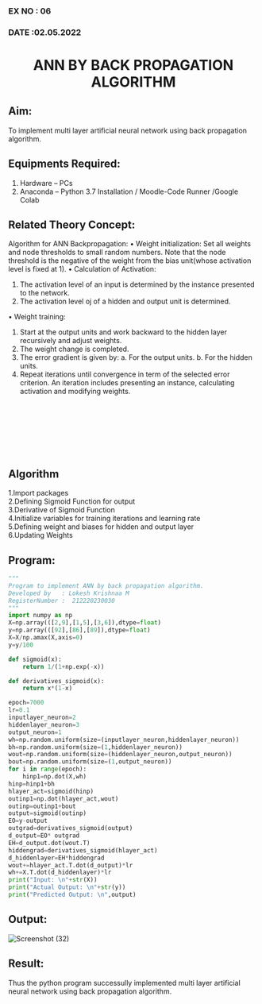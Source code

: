 ### EX NO : 06
### DATE  :02.05.2022

# <p align="center"> ANN BY BACK PROPAGATION ALGORITHM </p>
## Aim:
   To implement multi layer artificial neural network using back propagation algorithm.
## Equipments Required:
1. Hardware – PCs
2. Anaconda – Python 3.7 Installation / Moodle-Code Runner /Google Colab

## Related Theory Concept:
Algorithm for ANN Backpropagation: 
• Weight initialization: 
        Set all weights and node thresholds to small random numbers. Note that the node threshold is the negative of the weight from the bias unit(whose activation level is fixed at 1). 
• Calculation of Activation: 
</br>
1.	The activation level of an input is determined by the instance presented to the network. 
2.	The activation level oj of a hidden and output unit is determined. 

• Weight training:
1.	Start at the output units and work backward to the hidden layer recursively and adjust weights. 
2.	The weight change is completed. 
3.	The error gradient is given by: 
a.	For the output units. 
b.	For the hidden units.
4.	Repeat iterations until convergence in term of the selected error criterion. An iteration includes presenting an instance, calculating activation and modifying weights. 

<br />
<br />
<br />
<br />
<br />
<br />

## Algorithm
1.Import packages <br />
2.Defining Sigmoid Function for output<br />
3.Derivative of Sigmoid Function<br />
4.Initialize variables for training iterations and learning rate<br />
5.Defining weight and biases for hidden and output layer<br />
6.Updating Weights

## Program:
```python
"""
Program to implement ANN by back propagation algorithm.
Developed by   : Lokesh Krishnaa M
RegisterNumber :  212220230030
"""
import numpy as np
X=np.array(([2,9],[1,5],[3,6]),dtype=float)
y=np.array(([92],[86],[89]),dtype=float)
X=X/np.amax(X,axis=0)
y=y/100

def sigmoid(x):
    return 1/(1+np.exp(-x))

def derivatives_sigmoid(x):
    return x*(1-x)

epoch=7000
lr=0.1
inputlayer_neuron=2
hiddenlayer_neuron=3
output_neuron=1
wh=np.random.uniform(size=(inputlayer_neuron,hiddenlayer_neuron))
bh=np.random.uniform(size=(1,hiddenlayer_neuron))
wout=np.random.uniform(size=(hiddenlayer_neuron,output_neuron))
bout=np.random.uniform(size=(1,output_neuron))
for i in range(epoch):
    hinp1=np.dot(X,wh)
hinp=hinp1+bh
hlayer_act=sigmoid(hinp)
outinp1=np.dot(hlayer_act,wout)
outinp=outinp1+bout
output=sigmoid(outinp)
EO=y-output
outgrad=derivatives_sigmoid(output)
d_output=EO* outgrad
EH=d_output.dot(wout.T)
hiddengrad=derivatives_sigmoid(hlayer_act)
d_hiddenlayer=EH*hiddengrad
wout+=hlayer_act.T.dot(d_output)*lr
wh+=X.T.dot(d_hiddenlayer)*lr
print("Input: \n"+str(X))
print("Actual Output: \n"+str(y))
print("Predicted Output: \n",output)
```

## Output:
![Screenshot (32)](https://user-images.githubusercontent.com/75234646/169234360-ac61e2f1-87f0-4935-8220-212538eb67c1.png)

## Result:
Thus the python program successully implemented multi layer artificial neural network using back propagation algorithm.

